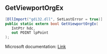 ## GetViewportOrgEx

```csharp
[DllImport("gdi32.dll", SetLastError = true)]
public static extern bool GetViewportOrgEx(
   IntPtr hdc,
   out POINT lpPoint
);
```

Microsoft documentation: [Link](https://docs.microsoft.com/en-us/windows/win32/api/wingdi/nf-wingdi-getviewportorgex)
